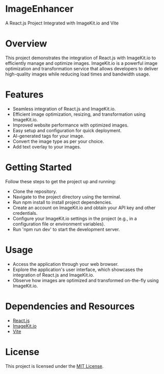 ﻿# ImageEnhancer
A React.js Project Integrated with ImageKit.io and Vite

# Overview
This project demonstrates the integration of React.js with ImageKit.io to efficiently manage and optimize images. ImageKit.io is a powerful image optimization and transformation service that allows developers to deliver high-quality images while reducing load times and bandwidth usage.

# Features
- Seamless integration of React.js and ImageKit.io.
- Efficient image optimization, resizing, and transformation using ImageKit.io.
- Improved website performance with optimized images.
- Easy setup and configuration for quick deployment.
- AI-generated tags for your image.
- Convert the image type as per your choice.
- Add text overlay to your images.

# Getting Started
Follow these steps to get the project up and running:

- Clone the repository.
- Navigate to the project directory using the terminal.
- Run npm install to install project dependencies.
- Create an account on ImageKit.io and obtain your API key and other credentials.
- Configure your ImageKit.io settings in the project (e.g., in a configuration file or environment variables).
- Run 'npm run dev' to start the development server.

# Usage
- Access the application through your web browser.
- Explore the application's user interface, which showcases the integration of React.js and ImageKit.io.
- Observe how images are optimized and transformed on-the-fly using ImageKit.io.

# Dependencies and Resources
- [React.js](https://legacy.reactjs.org/docs/getting-started.html)
- [ImageKit.io](https://docs.imagekit.io/)
- [Vite](https://vitejs.dev/guide/)

# License
This project is licensed under the [MIT License](https://opensource.org/license/mit/).
